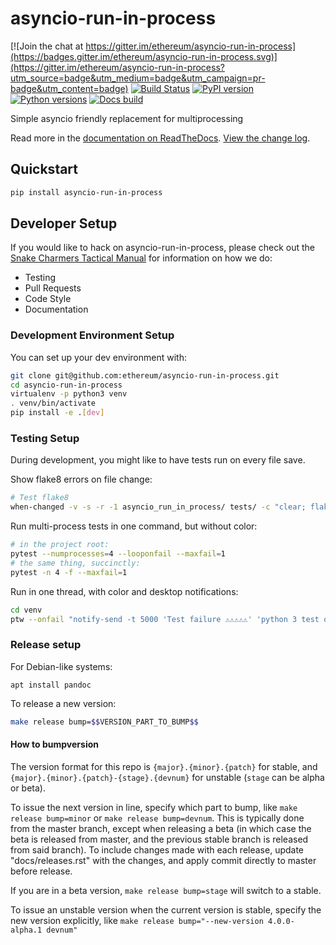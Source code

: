 # asyncio-run-in-process

[![Join the chat at https://gitter.im/ethereum/asyncio-run-in-process](https://badges.gitter.im/ethereum/asyncio-run-in-process.svg)](https://gitter.im/ethereum/asyncio-run-in-process?utm_source=badge&utm_medium=badge&utm_campaign=pr-badge&utm_content=badge)
[![Build Status](https://circleci.com/gh/ethereum/asyncio-run-in-process.svg?style=shield)](https://circleci.com/gh/ethereum/asyncio-run-in-process)
[![PyPI version](https://badge.fury.io/py/asyncio-run-in-process.svg)](https://badge.fury.io/py/asyncio-run-in-process)
[![Python versions](https://img.shields.io/pypi/pyversions/asyncio-run-in-process.svg)](https://pypi.python.org/pypi/asyncio-run-in-process)
[![Docs build](https://readthedocs.org/projects/asyncio-run-in-process/badge/?version=latest)](http://asyncio-run-in-process.readthedocs.io/en/latest/?badge=latest)
   

Simple asyncio friendly replacement for multiprocessing

Read more in the [documentation on ReadTheDocs](https://asyncio-run-in-process.readthedocs.io/). [View the change log](https://asyncio-run-in-process.readthedocs.io/en/latest/releases.html).

## Quickstart

```sh
pip install asyncio-run-in-process
```

## Developer Setup

If you would like to hack on asyncio-run-in-process, please check out the [Snake Charmers
Tactical Manual](https://github.com/ethereum/snake-charmers-tactical-manual)
for information on how we do:

- Testing
- Pull Requests
- Code Style
- Documentation

### Development Environment Setup

You can set up your dev environment with:

```sh
git clone git@github.com:ethereum/asyncio-run-in-process.git
cd asyncio-run-in-process
virtualenv -p python3 venv
. venv/bin/activate
pip install -e .[dev]
```

### Testing Setup

During development, you might like to have tests run on every file save.

Show flake8 errors on file change:

```sh
# Test flake8
when-changed -v -s -r -1 asyncio_run_in_process/ tests/ -c "clear; flake8 asyncio_run_in_process tests && echo 'flake8 success' || echo 'error'"
```

Run multi-process tests in one command, but without color:

```sh
# in the project root:
pytest --numprocesses=4 --looponfail --maxfail=1
# the same thing, succinctly:
pytest -n 4 -f --maxfail=1
```

Run in one thread, with color and desktop notifications:

```sh
cd venv
ptw --onfail "notify-send -t 5000 'Test failure ⚠⚠⚠⚠⚠' 'python 3 test on asyncio-run-in-process failed'" ../tests ../asyncio_run_in_process
```

### Release setup

For Debian-like systems:
```
apt install pandoc
```

To release a new version:

```sh
make release bump=$$VERSION_PART_TO_BUMP$$
```

#### How to bumpversion

The version format for this repo is `{major}.{minor}.{patch}` for stable, and
`{major}.{minor}.{patch}-{stage}.{devnum}` for unstable (`stage` can be alpha or beta).

To issue the next version in line, specify which part to bump,
like `make release bump=minor` or `make release bump=devnum`. This is typically done from the
master branch, except when releasing a beta (in which case the beta is released from master,
and the previous stable branch is released from said branch). To include changes made with each
release, update "docs/releases.rst" with the changes, and apply commit directly to master 
before release.

If you are in a beta version, `make release bump=stage` will switch to a stable.

To issue an unstable version when the current version is stable, specify the
new version explicitly, like `make release bump="--new-version 4.0.0-alpha.1 devnum"`
